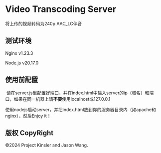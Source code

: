 # Video Transcoding Server

将上传的视频转码为240p AAC_LC伴音

## 测试环境

Nginx v1.23.3

Node.js v20.17.0

## 使用前配置

 请在server.js里配置好端口，并在index.html中输入server的ip（域名）和端口，如果在同一机器上请**不要**使用localhost或127.0.0.1

使用nodejs启动server，并把index.html放到你的服务器目录内（如apache和nginx），然后Enjoy it！

## 版权 CopyRight

©2024 Project Kinsler and Jason Wang.


